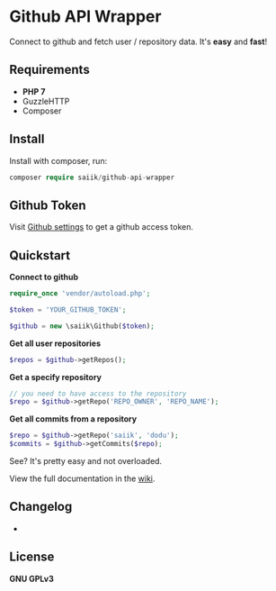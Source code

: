 # Github API Wrapper

Connect to github and fetch user / repository data. It's __easy__ and __fast__!

## Requirements

* __PHP 7__
* GuzzleHTTP
* Composer

## Install

Install with composer, run:

```php
composer require saiik/github-api-wrapper
```

## Github Token

Visit [Github settings](https://github.com/settings/tokens) to get a github access token.

## Quickstart

__Connect to github__
```php
require_once 'vendor/autoload.php';

$token = 'YOUR_GITHUB_TOKEN';

$github = new \saiik\Github($token);
```

__Get all user repositories__
```php
$repos = $github->getRepos();
```

__Get a specify repository__
```php
// you need to have access to the repository
$repo = $github->getRepo('REPO_OWNER', 'REPO_NAME');
```

__Get all commits from a repository__
```php
$repo = $github->getRepo('saiik', 'dodu');
$commits = $github->getCommits($repo);
```

See? It's pretty easy and not overloaded.

View the full documentation in the [wiki](https://github.com/saiik/github-api-wrapper/wiki).

## Changelog

-

## License

__GNU GPLv3__